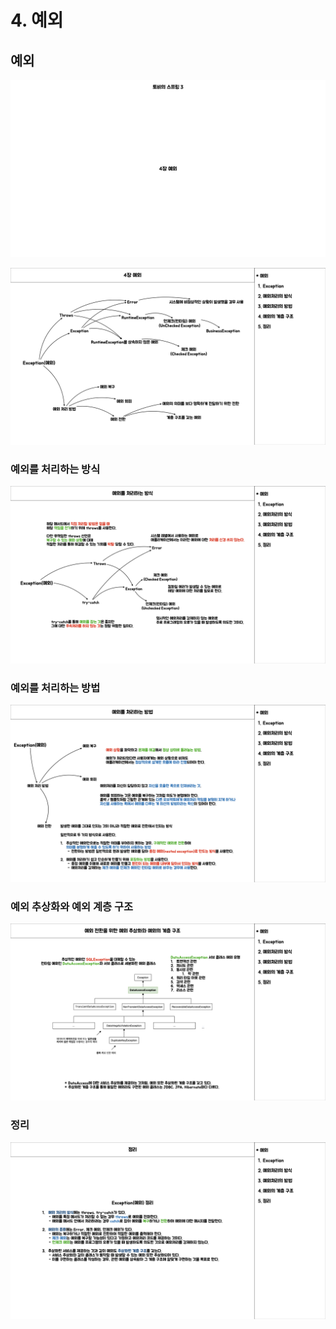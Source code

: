 # 4. 예외

## 예외

![](images/001.jpeg)

![](images/002.jpeg)

### 예외를 처리하는 방식

![](images/003.jpeg)

### 예외를 처리하는 방법

![](images/004.jpeg)

### 예외 추상화와 예외 계층 구조

![](images/005.jpeg)

### 정리

![](images/006.jpeg)